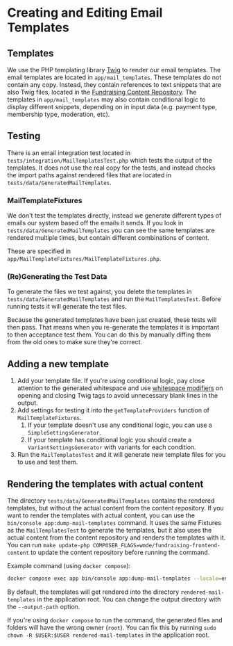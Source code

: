 # Creating and Editing Email Templates

## Templates
We use the PHP templating library [Twig](https://twig.symfony.com/) to render our email templates. The email templates are located in `app/mail_templates`. These templates do not contain any copy. Instead, they contain references to text snippets that are also Twig files, located in the [Fundraising Content Repository](https://github.com/wmde/fundraising-frontend-content). The templates in `app/mail_templates` may also contain conditional logic to display different snippets, depending on in input data (e.g. payment type, membership type, moderation, etc).

## Testing
There is an email integration test located in `tests/integration/MailTemplatesTest.php` which tests the output of the templates. It does not use the real copy for the tests, and instead checks the import paths against rendered files that are located in `tests/data/GeneratedMailTemplates`.

### MailTemplateFixtures
We don't test the templates directly, instead we generate different types of emails our system based off the emails it sends. If you look in `tests/data/GeneratedMailTemplates` you can see the same templates are rendered multiple times, but contain different combinations of content.

These are specified in `app/MailTemplateFixtures/MailTemplateFixtures.php`.

### (Re)Generating the Test Data
To generate the files we test against, you delete the templates in `tests/data/GeneratedMailTemplates` and run the `MailTemplatesTest`. Before running tests it will generate the test files.

Because the generated templates have been just created, these tests will then pass. That means when you re-generate the templates it is important to then acceptance test them. You can do this by manually diffing them from the old ones to make sure they're correct.

## Adding a new template
1. Add your template file. If you're using conditional logic, pay close attention to the generated whitespace and use [whitespace modifiers](https://twig.symfony.com/doc/3.x/templates.html#whitespace-control) on opening and closing Twig tags to avoid unnecessary blank lines in the output.
2. Add settings for testing it into the `getTemplateProviders` function of `MailTemplateFixtures`.
   1. If your template doesn't use any conditional logic, you can use a `SimpleSettingsGenerator`.
   2. If your template has conditional logic you should create a `VariantSettingsGenerator` with variants for each condition.
3. Run the `MailTemplatesTest` and it will generate new template files for you to use and test them.

## Rendering the templates with actual content

The directory `tests/data/GeneratedMailTemplates` contains the rendered templates, but without the actual content from the content repository. If you want to render the templates with actual content, you can use the `bin/console app:dump-mail-templates` command. It uses the same Fixtures as the `MailTemplatesTest` to generate the templates, but it also uses the actual content from the content repository and renders the templates with it. You can run `make update-php COMPOSER_FLAGS=wmde/fundraising-frontend-content` to update the content repository before running the command.

Example command (using `docker compose`):

```bash
docker compose exec app bin/console app:dump-mail-templates --locale=en_GB
```
By default, the templates will get rendered into the directory `rendered-mail-templates` in the application root. You can change the output directory with the `--output-path` option.

If you're using `docker compose` to run the command, the generated files and folders will have the wrong owner (`root`). You can fix this by running `sudo chown -R $USER:$USER rendered-mail-templates` in the application root.

